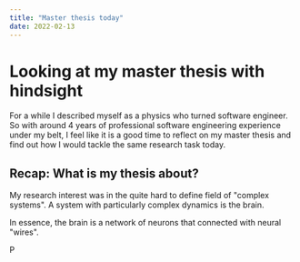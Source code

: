 ```yaml
---
title: "Master thesis today"
date: 2022-02-13
---
```

# Looking at my master thesis with hindsight
For a while I described myself as a physics who turned software engineer. So with around 4 years of professional software
engineering experience under my belt, I feel like it is a good time to reflect on my master thesis and find out how I
would tackle the same research task today. 

## Recap: What is my thesis about?
My research interest was in the quite hard to define field of "complex systems". A system with particularly complex dynamics is the brain.

In essence, the brain is a network of neurons that connected with neural "wires".

P